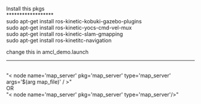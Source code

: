 Install this pkgs <br>
****************** <br>
sudo apt-get install ros-kinetic-kobuki-gazebo-plugins <br>
sudo apt-get install ros-kinetic-yocs-cmd-vel-mux <br>
sudo apt-get install ros-kinetic-slam-gmapping <br>
sudo apt-get install ros-kinetitc-navigation <br>

change this in amcl_demo.launch
********************************
<br>
"&lt node name='map_server' pkg='map_server' type='map_server' args='$(arg map_file)' / &gt"
	<br> OR <br>
 "&lt node name='map_server' pkg='map_server' type='map_server'/&gt" 
